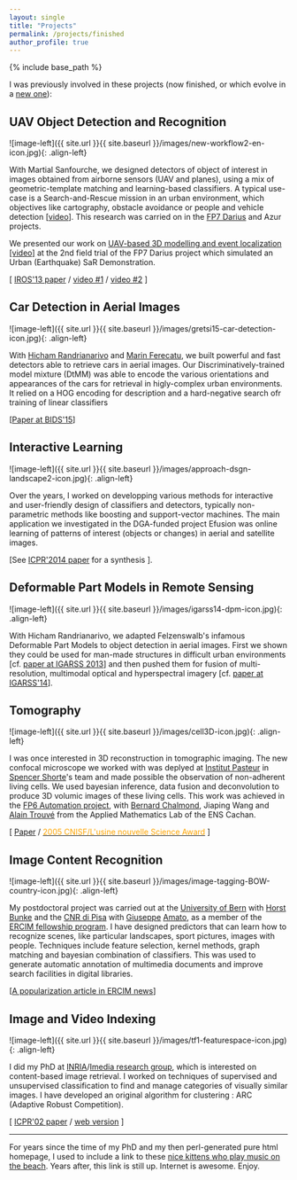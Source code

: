 ```yaml
---
layout: single
title: "Projects"
permalink: /projects/finished
author_profile: true
---
```


{% include base_path %}

I was previously involved in these projects (now finished, or which evolve in a [new one](../projects)):


## UAV Object Detection and Recognition

![image-left]({{ site.url }}{{ site.baseurl }}/images/new-workflow2-en-icon.jpg){: .align-left}

With Martial Sanfourche, we designed detectors of object of interest in images obtained from airborne sensors (UAV and planes), using a mix of geometric-template matching and learning-based classifiers. A typical use-case is a Search-and-Rescue mission in an urban environment, which objectives like cartography, obstacle avoidance or people and vehicle detection \[[video](http://www.youtube.com/watch?v=OTxaLcouOHE)\]. This research was carried on in the [FP7 Darius](http://www.darius-fp7.eu/) and Azur projects.

We presented our work on [UAV-based 3D modelling and event localization \[video\]](http://www.youtube.com/watch?v=JyHaeBkvKTQ) at the 2nd field trial of the FP7 Darius project which simulated an Urban (Earthquake) SaR Demonstration.


\[ [IROS'13 paper](../files/bls-iros2013-semantic-map.pdf) / [video #1](http://www.youtube.com/watch?v=OTxaLcouOHE) /  [video #2](http://www.youtube.com/watch?v=JyHaeBkvKTQ) \]




## Car Detection in Aerial Images

![image-left]({{ site.url }}{{ site.baseurl }}/images/gretsi15-car-detection-icon.jpg){: .align-left}

With [Hicham Randrianarivo](https://scholar.google.fr/citations?user=g5MloHAAAAAJ&hl=en) and [Marin Ferecatu](http://cedric.cnam.fr/~ferecatm/), we built powerful and fast detectors able to retrieve cars in aerial images. Our Discriminatively-trained model mixture (DtMM) was able to encode the various orientations and appearances of the cars for retrieval in higly-complex urban environments. It relied on a HOG encoding for description and a hard-negative search ofr training of linear classifiers

\[[Paper at BIDS'15](http://ceospacetech.pub.ro/images/IIM_2015_paper_8.pdf)\]

## Interactive Learning

![image-left]({{ site.url }}{{ site.baseurl }}/images/approach-dsgn-landscape2-icon.jpg){: .align-left}

Over the years, I worked on developping various methods for interactive and user-friendly design of classifiers and detectors, typically non-parametric methods like boosting and support-vector machines. The main application we investigated in the DGA-funded project Efusion was online learning of patterns of interest (objects or changes) in aerial and satellite images.

\[See [ICPR'2014 paper](../files/lesaux-icpr14.pdf) for a synthesis ].
	
## Deformable Part Models in Remote Sensing

![image-left]({{ site.url }}{{ site.baseurl }}/images/igarss14-dpm-icon.jpg){: .align-left}

With Hicham Randrianarivo, we adapted Felzenswalb's infamous Deformable Part Models to object detection in aerial images. First we shown they could be used for man-made structures in difficult urban environments \[cf. [paper at IGARSS 2013](../files/randrianarivo-dpm-igarss13.pdf)\] and then pushed them for fusion of multi-resolution, multimodal optical and hyperspectral imagery \[cf. [paper at IGARSS'14](../files/randrianarivo-multimodal-dpm-igarss14.pdf)\].

## Tomography

![image-left]({{ site.url }}{{ site.baseurl }}/images/cell3D-icon.jpg){: .align-left}

I was once interested in 3D reconstruction in tomographic imaging. The new confocal microscope we worked with was deplyed at [Institut Pasteur](https://www.pasteur.fr/en) in [Spencer Shorte](https://research.pasteur.fr/fr/member/spencer-shorte/)'s team and made possible the observation of non-adherent living cells. We used bayesian inference, data fusion and deconvolution to produce 3D volumic images of these living cells. This work was achieved in the [FP6 Automation project](http://b.chalmond.free.fr/prix/ADV_ENAutomation.pdf), with [Bernard Chalmond](http://b.chalmond.free.fr/), Jiaping Wang and [Alain Trouvé](https://atrouve.perso.math.cnrs.fr/) from the Applied Mathematics Lab of the ENS Cachan.

\[ [Paper](../files/lesaux-3Dconfocal-tomo-JMicroscopy2009.pdf) / [<span style="color:orange;">2005 CNISF/L'usine nouvelle Science Award</span>](http://b.chalmond.free.fr/prix/Les_laureats_2005.htm) \]

## Image Content Recognition

![image-left]({{ site.url }}{{ site.baseurl }}/images/image-tagging-BOW-country-icon.jpg){: .align-left}

My postdoctoral project was carried out at the [University of Bern](http://www.unibe.ch/index_eng.html) with [Horst](http://www.fki.inf.unibe.ch/staff/prof.-dr.-horst-bunke) [Bunke](https://scholar.google.com/citations?user=Lksqw0EAAAAJ) and the [CNR di Pisa](http://www.isti.cnr.it/) with [Giuseppe](http://nemis.isti.cnr.it/person/giuseppe-amato) [Amato](https://scholar.google.com/citations?user=dXcskhIAAAAJ&hl=en), as a member of the [ERCIM fellowship program](https://fellowship.ercim.eu/). I have designed predictors that can learn how to recognize scenes, like particular landscapes, sport pictures, images with people. Techniques include feature selection, kernel methods, graph matching and bayesian combination of classifiers. This was used to generate automatic annotation of multimedia documents and improve search facilities in digital libraries.

\[[A popularization article in ERCIM news](https://www.ercim.eu/publication/Ercim_News/enw58/le_saux.html)\]

## Image and Video Indexing

![image-left]({{ site.url }}{{ site.baseurl }}/images/tf1-featurespace-icon.jpg){: .align-left}

I did my PhD at [INRIA](https://www.inria.fr/en/)/[Imedia research group](https://www.inria.fr/en/teams/imedia), which is interested on content-based image retrieval. I worked on techniques of supervised and unsupervised classification to find and manage categories of visually similar images. I have developed an original algorithm for clustering : ARC (Adaptive Robust Competition).

\[ [ICPR'02 paper](../files/lesaux-icpr02.pdf) / [web version](http://blesaux.free.fr/research/research.html) \]

---

For years since the time of my PhD and my then perl-generated pure html homepage, I used to include a link to these [nice kittens who play music on the beach](http://www.rathergood.com/kittens/). Years after, this link is still up. Internet is awesome. Enjoy.
